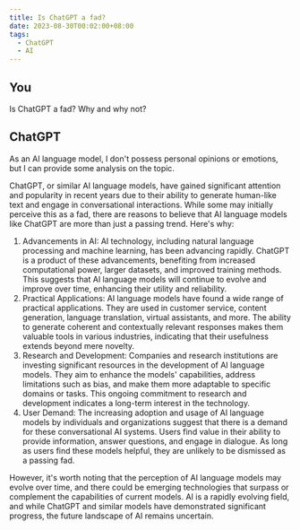 ```yaml
---
title: Is ChatGPT a fad?
date: 2023-08-30T00:02:00+08:00
tags:
  - ChatGPT
  - AI
---
```

## You
Is ChatGPT a fad? Why and why not?

## ChatGPT
As an AI language model, I don't possess personal opinions or emotions, but I can provide some analysis on the topic.

ChatGPT, or similar AI language models, have gained significant attention and popularity in recent years due to their ability to generate human-like text and engage in conversational interactions. While some may initially perceive this as a fad, there are reasons to believe that AI language models like ChatGPT are more than just a passing trend. Here's why:

1. Advancements in AI: AI technology, including natural language processing and machine learning, has been advancing rapidly. ChatGPT is a product of these advancements, benefiting from increased computational power, larger datasets, and improved training methods. This suggests that AI language models will continue to evolve and improve over time, enhancing their utility and reliability.
2. Practical Applications: AI language models have found a wide range of practical applications. They are used in customer service, content generation, language translation, virtual assistants, and more. The ability to generate coherent and contextually relevant responses makes them valuable tools in various industries, indicating that their usefulness extends beyond mere novelty.
3. Research and Development: Companies and research institutions are investing significant resources in the development of AI language models. They aim to enhance the models' capabilities, address limitations such as bias, and make them more adaptable to specific domains or tasks. This ongoing commitment to research and development indicates a long-term interest in the technology.
4. User Demand: The increasing adoption and usage of AI language models by individuals and organizations suggest that there is a demand for these conversational AI systems. Users find value in their ability to provide information, answer questions, and engage in dialogue. As long as users find these models helpful, they are unlikely to be dismissed as a passing fad.

However, it's worth noting that the perception of AI language models may evolve over time, and there could be emerging technologies that surpass or complement the capabilities of current models. AI is a rapidly evolving field, and while ChatGPT and similar models have demonstrated significant progress, the future landscape of AI remains uncertain.